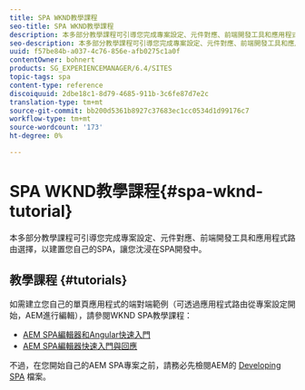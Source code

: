 ```yaml
---
title: SPA WKND教學課程
seo-title: SPA WKND教學課程
description: 本多部分教學課程可引導您完成專案設定、元件對應、前端開發工具和應用程式路由選擇，以建置您自己的SPA，讓您沈浸在SPA開發中。
seo-description: 本多部分教學課程可引導您完成專案設定、元件對應、前端開發工具和應用程式路由選擇，以建置您自己的SPA，讓您沈浸在SPA開發中。
uuid: f57be84b-a037-4c76-856e-afb0275c1a0f
contentOwner: bohnert
products: SG_EXPERIENCEMANAGER/6.4/SITES
topic-tags: spa
content-type: reference
discoiquuid: 2dbe18c1-8d79-4685-911b-3c6fe87d7e2c
translation-type: tm+mt
source-git-commit: bb200d5361b8927c37683ec1cc0534d1d99176c7
workflow-type: tm+mt
source-wordcount: '173'
ht-degree: 0%

---
```



# SPA WKND教學課程{#spa-wknd-tutorial}

本多部分教學課程可引導您完成專案設定、元件對應、前端開發工具和應用程式路由選擇，以建置您自己的SPA，讓您沈浸在SPA開發中。

## 教學課程 {#tutorials}

如需建立您自己的單頁應用程式的端對端範例（可透過應用程式路由從專案設定開始，AEM進行編輯），請參閱WKND SPA教學課程：

* [AEM SPA編輯器和Angular快速入門](https://docs.adobe.com/content/help/en/experience-manager-learn/spa-angular-tutorial/overview.html)
* [AEM SPA編輯器快速入門與回應](https://docs.adobe.com/content/help/en/experience-manager-learn/spa-react-tutorial/overview.html)

不過，在您開始自己的AEM SPA專案之前，請務必先檢閱AEM的 [Developing SPA](/help/sites-developing/spa-architecture.md) 檔案。
